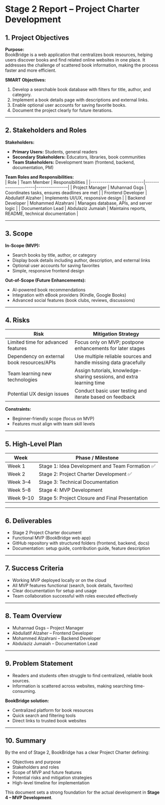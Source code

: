 # Stage 2 Report – Project Charter Development

## 1. Project Objectives
**Purpose:**  
BookBridge is a web application that centralizes book resources, helping users discover books and find related online websites in one place. It addresses the challenge of scattered book information, making the process faster and more efficient.

**SMART Objectives:**  
1. Develop a searchable book database with filters for title, author, and category.  
2. Implement a book details page with descriptions and external links.  
3. Enable optional user accounts for saving favorite books.  
4. Document the project clearly for future iterations.  

---

## 2. Stakeholders and Roles
**Stakeholders:**  
- **Primary Users:** Students, general readers  
- **Secondary Stakeholders:** Educators, libraries, book communities  
- **Team Stakeholders:** Development team (frontend, backend, documentation, PM)  

**Team Roles and Responsibilities:**  
| Role                     | Team Member            | Responsibilities |
|---------------------------|----------------------|----------------|
| Project Manager           | Muhannad Gsgs         | Coordinates tasks, ensures deadlines are met |
| Frontend Developer        | Abdullatif Alzaher    | Implements UI/UX, responsive design |
| Backend Developer         | Mohammed Alzahrani    | Manages database, APIs, and server logic |
| Documentation Lead        | Abdulaziz Jumaiah     | Maintains reports, README, technical documentation |

---

## 3. Scope
**In-Scope (MVP):**  
- Search books by title, author, or category  
- Display book details including author, description, and external links  
- Optional user accounts for saving favorites  
- Simple, responsive frontend design  

**Out-of-Scope (Future Enhancements):**  
- AI-powered book recommendations  
- Integration with eBook providers (Kindle, Google Books)  
- Advanced social features (book clubs, reviews, discussions)  

---

## 4. Risks
| Risk | Mitigation Strategy |
|------|------------------|
| Limited time for advanced features | Focus only on MVP; postpone enhancements for later stages |
| Dependency on external book resources/APIs | Use multiple reliable sources and handle missing data gracefully |
| Team learning new technologies | Assign tutorials, knowledge-sharing sessions, and extra learning time |
| Potential UX design issues | Conduct basic user testing and iterate based on feedback |

**Constraints:**  
- Beginner-friendly scope (focus on MVP)  
- Features must align with team skill levels  

---

## 5. High-Level Plan
| Week | Phase / Milestone |
|------|-----------------|
| Week 1 | Stage 1: Idea Development and Team Formation ✅ |
| Week 2 | Stage 2: Project Charter Development ✅ |
| Week 3–4 | Stage 3: Technical Documentation |
| Week 5–8 | Stage 4: MVP Development |
| Week 9–10 | Stage 5: Project Closure and Final Presentation |

---

## 6. Deliverables
- Stage 2 Project Charter document  
- Functional MVP (BookBridge web app)  
- GitHub repository with structured folders (frontend, backend, docs)  
- Documentation: setup guide, contribution guide, feature description  

---

## 7. Success Criteria
- Working MVP deployed locally or on the cloud  
- All MVP features functional (search, book details, favorites)  
- Clear documentation for setup and usage  
- Team collaboration successful with roles executed effectively  

---

## 8. Team Overview
- Muhannad Gsgs – Project Manager  
- Abdullatif Alzaher – Frontend Developer  
- Mohammed Alzahrani – Backend Developer  
- Abdulaziz Jumaiah – Documentation Lead  

---

## 9. Problem Statement
- Readers and students often struggle to find centralized, reliable book sources.  
- Information is scattered across websites, making searching time-consuming.  

**BookBridge solution:**  
- Centralized platform for book resources  
- Quick search and filtering tools  
- Direct links to trusted book websites  

---

## 10. Summary
By the end of Stage 2, BookBridge has a clear Project Charter defining:  
- Objectives and purpose  
- Stakeholders and roles  
- Scope of MVP and future features  
- Potential risks and mitigation strategies  
- High-level timeline for implementation  

This document sets a strong foundation for the actual development in **Stage 4 – MVP Development**.

